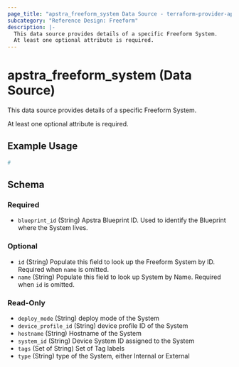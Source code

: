 ```yaml
---
page_title: "apstra_freeform_system Data Source - terraform-provider-apstra"
subcategory: "Reference Design: Freeform"
description: |-
  This data source provides details of a specific Freeform System.
  At least one optional attribute is required.
---
```


# apstra_freeform_system (Data Source)

This data source provides details of a specific Freeform System.

At least one optional attribute is required.


## Example Usage

```terraform
#
```

<!-- schema generated by tfplugindocs -->
## Schema

### Required

- `blueprint_id` (String) Apstra Blueprint ID. Used to identify the Blueprint where the System lives.

### Optional

- `id` (String) Populate this field to look up the Freeform System by ID. Required when `name` is omitted.
- `name` (String) Populate this field to look up System by Name. Required when `id` is omitted.

### Read-Only

- `deploy_mode` (String) deploy mode of the System
- `device_profile_id` (String) device profile ID of the System
- `hostname` (String) Hostname of the System
- `system_id` (String) Device System ID assigned to the System
- `tags` (Set of String) Set of Tag labels
- `type` (String) type of the System, either Internal or External
